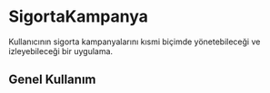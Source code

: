 # SigortaKampanya

Kullanıcının sigorta kampanyalarını kısmi biçimde yönetebileceği ve izleyebileceği bir uygulama.

## Genel Kullanım
